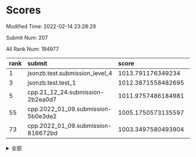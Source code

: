 # Scores

Modified Time: 2022-02-14 23:28:29

Submit Num: 207

All Rank Num: 194977

| rank |               submit               |       score        |       sigma        | pk_num |
| :--- | :--------------------------------- | :----------------- | :----------------- | :----- |
| 1    | jsonzb.test.submission_level_4     | 1013.791176349234  | 0.8389398171019757 | 3768   |
| 3    | jsonzb.test.test_1                 | 1012.3871558482695 | 0.7933599250356953 | 3768   |
| 5    | cpp.21_12_24.submission-2b2ea0d7   | 1011.9757486184981 | 0.7923529707975226 | 3764   |
| 55   | cpp.2022_01_09.submission-5b0e3de2 | 1005.1750573135597 | 0.7227934749015744 | 3769   |
| 73   | cpp.2022_01_09.submission-816672bd | 1003.3497580493904 | 0.7188251065925713 | 3768   |


<details>
<summary>全部</summary>

| rank |                 submit                 |       score        |       sigma        | pk_num |
| :--- | :------------------------------------- | :----------------- | :----------------- | :----- |
| 1    | jsonzb.test.submission_level_4         | 1013.791176349234  | 0.8389398171019757 | 3768   |
| 2    | gobigger.level_3.submission_level_3_27 | 1012.8971941645194 | 0.7867128820500915 | 3766   |
| 3    | jsonzb.test.test_1                     | 1012.3871558482695 | 0.7933599250356953 | 3768   |
| 4    | gobigger.level_3.submission_level_3_7  | 1012.0594638493883 | 0.7897699179320538 | 3765   |
| 5    | cpp.21_12_24.submission-2b2ea0d7       | 1011.9757486184981 | 0.7923529707975226 | 3764   |
| 6    | gobigger.level_3.submission_level_3_38 | 1011.7381191189305 | 0.7951995646545216 | 3769   |
| 7    | gobigger.level_3.submission_level_3_37 | 1011.3785775651941 | 0.7549257704766879 | 3765   |
| 8    | gobigger.level_3.submission_level_3_47 | 1010.9623256272879 | 0.7566883480734582 | 3768   |
| 9    | gobigger.level_3.submission_level_3_4  | 1010.9519924401892 | 0.7956889374580983 | 3770   |
| 10   | gobigger.level_3.submission_level_3_14 | 1010.8858152285603 | 0.7806180783357307 | 3769   |
| 11   | gobigger.level_3.submission_level_3_49 | 1010.8339244775844 | 0.786067614666357  | 3765   |
| 12   | gobigger.level_3.submission_level_3_42 | 1010.6559178698554 | 0.7639201496386478 | 3770   |
| 13   | gobigger.level_3.submission_level_3_40 | 1010.4695185375052 | 0.7916840137467845 | 3769   |
| 14   | gobigger.level_3.submission_level_3_41 | 1010.4204966139381 | 0.7635354532914239 | 3771   |
| 15   | gobigger.level_3.submission_level_3_20 | 1010.3736207457773 | 0.7794960521520572 | 3771   |
| 16   | gobigger.level_3.submission_level_3_22 | 1010.3243829368072 | 0.7772985573664892 | 3768   |
| 17   | gobigger.level_3.submission_level_3_11 | 1010.2357146578795 | 0.7480983421589472 | 3768   |
| 18   | gobigger.level_3.submission_level_3_26 | 1010.097639340754  | 0.7729216191986211 | 3770   |
| 19   | gobigger.level_3.submission_level_3_0  | 1010.0591563634028 | 0.7801404843310736 | 3769   |
| 20   | gobigger.level_3.submission_level_3_1  | 1010.048100279502  | 0.7417079684167679 | 3763   |
| 21   | gobigger.level_3.submission_level_3_48 | 1009.9991473743025 | 0.7656679596683464 | 3770   |
| 22   | gobigger.level_3.submission_level_3_2  | 1009.9906463695042 | 0.7534362130219433 | 3765   |
| 23   | gobigger.level_3.submission_level_3_13 | 1009.9744059730955 | 0.7519066552214199 | 3767   |
| 24   | gobigger.level_3.submission_level_3_44 | 1009.919589473412  | 0.7516703902478105 | 3769   |
| 25   | gobigger.level_3.submission_level_3_23 | 1009.9103216063007 | 0.7877820322798602 | 3765   |
| 26   | gobigger.level_3.submission_level_3_36 | 1009.9084427253218 | 0.772776574909823  | 3768   |
| 27   | gobigger.level_3.submission_level_3_28 | 1009.897484804598  | 0.7493564934995132 | 3769   |
| 28   | gobigger.level_3.submission_level_3_30 | 1009.8855940094844 | 0.7422334556603084 | 3773   |
| 29   | gobigger.level_3.submission_level_3_5  | 1009.7241877657227 | 0.7596889221370597 | 3765   |
| 30   | gobigger.level_3.submission_level_3_45 | 1009.70637864091   | 0.7592604388393026 | 3772   |
| 31   | gobigger.level_3.submission_level_3_12 | 1009.6939634296152 | 0.7578998046931561 | 3770   |
| 32   | gobigger.level_3.submission_level_3_25 | 1009.6244793301689 | 0.7537521358085808 | 3771   |
| 33   | gobigger.level_3.submission_level_3_8  | 1009.621840021379  | 0.7609574543957106 | 3766   |
| 34   | gobigger.level_3.submission_level_3_18 | 1009.5057553934602 | 0.7622178704861101 | 3771   |
| 35   | gobigger.level_3.submission_level_3_24 | 1009.5001529298951 | 0.7628201078503672 | 3762   |
| 36   | gobigger.level_3.submission_level_3_32 | 1009.4341499373104 | 0.7349391477999466 | 3764   |
| 37   | gobigger.level_3.submission_level_3_6  | 1009.4301712021909 | 0.757769882004037  | 3771   |
| 38   | gobigger.level_3.submission_level_3_16 | 1009.4095805716751 | 0.7436636973154145 | 3772   |
| 39   | gobigger.level_3.submission_level_3_19 | 1009.4034293454129 | 0.7801675127353993 | 3764   |
| 40   | gobigger.level_3.submission_level_3_46 | 1009.4021034084994 | 0.7554697819949365 | 3762   |
| 41   | gobigger.level_3.submission_level_3_35 | 1009.378151186365  | 0.7487497301502292 | 3771   |
| 42   | gobigger.level_3.submission_level_3_33 | 1009.3464462264719 | 0.7527987490052221 | 3767   |
| 43   | gobigger.level_3.submission_level_3_34 | 1009.2361586384492 | 0.7506860500118145 | 3769   |
| 44   | gobigger.level_3.submission_level_3_17 | 1008.977315850011  | 0.7649687965887623 | 3768   |
| 45   | gobigger.level_3.submission_level_3_15 | 1008.9701950369274 | 0.7428196457922243 | 3768   |
| 46   | gobigger.level_3.submission_level_3_21 | 1008.9527107872523 | 0.727033633709646  | 3767   |
| 47   | gobigger.level_3.submission_level_3_29 | 1008.8561133544346 | 0.7477913825841408 | 3768   |
| 48   | gobigger.level_3.submission_level_3_9  | 1008.6932565407684 | 0.7665329255153238 | 3767   |
| 49   | gobigger.level_3.submission_level_3_43 | 1008.5916263494446 | 0.728644087016601  | 3765   |
| 50   | gobigger.level_3.submission_level_3_10 | 1008.4139179131621 | 0.7508140564045647 | 3767   |
| 51   | gobigger.level_3.submission_level_3_39 | 1008.3938519146279 | 0.7388758809340368 | 3770   |
| 52   | gobigger.level_3.submission_level_3_3  | 1007.9781857530768 | 0.7379912655976167 | 3768   |
| 53   | gobigger.level_3.submission_level_3_31 | 1007.8165964401413 | 0.7669197659847977 | 3762   |
| 54   | gobigger.level_1.submission_level_1_23 | 1006.1294150432076 | 0.7259217806133974 | 3768   |
| 55   | cpp.2022_01_09.submission-5b0e3de2     | 1005.1750573135597 | 0.7227934749015744 | 3769   |
| 56   | gobigger.level_1.submission_level_1_41 | 1005.1420646734816 | 0.7226696119439936 | 3764   |
| 57   | gobigger.level_1.submission_level_1_21 | 1005.1291882557074 | 0.7191163803263012 | 3770   |
| 58   | gobigger.level_1.submission_level_1_29 | 1004.3927604251852 | 0.7153052100459996 | 3772   |
| 59   | gobigger.level_1.submission_level_1_17 | 1004.3362148515515 | 0.7215548821396014 | 3769   |
| 60   | gobigger.level_1.submission_level_1_13 | 1004.2938893836875 | 0.7127665386489641 | 3770   |
| 61   | gobigger.level_1.submission_level_1_22 | 1004.2795672103649 | 0.7087596641596094 | 3769   |
| 62   | gobigger.level_1.submission_level_1_11 | 1004.2058076989487 | 0.7073731729182333 | 3769   |
| 63   | gobigger.level_1.submission_level_1_19 | 1004.1262329849815 | 0.7239139761255351 | 3769   |
| 64   | gobigger.level_1.submission_level_1_44 | 1004.0031819713387 | 0.7253052525090568 | 3763   |
| 65   | gobigger.level_1.submission_level_1_45 | 1003.9830100845398 | 0.7132466638762381 | 3759   |
| 66   | gobigger.level_1.submission_level_1_7  | 1003.7751776474286 | 0.7107102303188251 | 3769   |
| 67   | gobigger.level_1.submission_level_1_25 | 1003.7690103488745 | 0.7187569496244376 | 3767   |
| 68   | gobigger.level_1.submission_level_1_8  | 1003.711244143577  | 0.7240443892522638 | 3763   |
| 69   | gobigger.level_1.submission_level_1_28 | 1003.5255335055007 | 0.7107273318375367 | 3773   |
| 70   | gobigger.level_1.submission_level_1_20 | 1003.4551219908336 | 0.7152889100579528 | 3766   |
| 71   | gobigger.level_1.submission_level_1_5  | 1003.4025404165251 | 0.7079436004561217 | 3770   |
| 72   | gobigger.level_1.submission_level_1_24 | 1003.390283511434  | 0.7144739858450423 | 3766   |
| 73   | cpp.2022_01_09.submission-816672bd     | 1003.3497580493904 | 0.7188251065925713 | 3768   |
| 74   | gobigger.level_1.submission_level_1_6  | 1003.2918723290313 | 0.713294567389111  | 3764   |
| 75   | gobigger.level_1.submission_level_1_10 | 1003.291762934594  | 0.7150251819225626 | 3766   |
| 76   | gobigger.level_1.submission_level_1_35 | 1003.226256822353  | 0.7149801688959764 | 3767   |
| 77   | gobigger.level_1.submission_level_1_33 | 1003.1646165288217 | 0.7247295569073638 | 3766   |
| 78   | gobigger.level_1.submission_level_1_48 | 1003.1514264943996 | 0.7175868769714696 | 3771   |
| 79   | gobigger.level_1.submission_level_1_18 | 1003.1415785498881 | 0.7200571119377592 | 3762   |
| 80   | gobigger.level_1.submission_level_1_16 | 1003.1193017033548 | 0.7216977475324096 | 3768   |
| 81   | gobigger.level_1.submission_level_1_3  | 1003.1012551914805 | 0.7144152395894947 | 3765   |
| 82   | gobigger.level_1.submission_level_1_49 | 1003.0154910659945 | 0.7172859765193735 | 3774   |
| 83   | gobigger.level_1.submission_level_1_46 | 1002.9654324333665 | 0.7047721359728965 | 3764   |
| 84   | gobigger.level_1.submission_level_1_1  | 1002.9172163633693 | 0.7079422249194919 | 3770   |
| 85   | gobigger.level_1.submission_level_1_14 | 1002.9077255765574 | 0.7227944150542327 | 3766   |
| 86   | gobigger.level_1.submission_level_1_43 | 1002.8650045487002 | 0.7052651145207609 | 3764   |
| 87   | gobigger.level_1.submission_level_1_12 | 1002.8349808590556 | 0.7093104863253992 | 3769   |
| 88   | gobigger.level_1.submission_level_1_26 | 1002.7986059743416 | 0.7140342542660627 | 3763   |
| 89   | gobigger.level_1.submission_level_1_27 | 1002.7773074199085 | 0.7257866303606475 | 3767   |
| 90   | gobigger.level_1.submission_level_1_0  | 1002.673573517784  | 0.7032368011784603 | 3768   |
| 91   | gobigger.level_1.submission_level_1_31 | 1002.6213608944552 | 0.7104550921691867 | 3767   |
| 92   | gobigger.level_1.submission_level_1_42 | 1002.5305950230821 | 0.7090505640753314 | 3764   |
| 93   | gobigger.level_1.submission_level_1_36 | 1002.4787851713495 | 0.7165618166410528 | 3768   |
| 94   | gobigger.level_1.submission_level_1_15 | 1002.4130153220021 | 0.7103881897775706 | 3770   |
| 95   | gobigger.level_1.submission_level_1_39 | 1002.3621781048736 | 0.7230840696834364 | 3772   |
| 96   | gobigger.level_1.submission_level_1_34 | 1002.2883783383202 | 0.7128036228532303 | 3768   |
| 97   | gobigger.level_1.submission_level_1_37 | 1002.2382837714766 | 0.7149709433577652 | 3770   |
| 98   | gobigger.level_1.submission_level_1_9  | 1002.2200165556819 | 0.7061880694736574 | 3765   |
| 99   | gobigger.level_1.submission_level_1_32 | 1002.1896055101645 | 0.7150087477561413 | 3769   |
| 100  | gobigger.level_1.submission_level_1_30 | 1002.0684677830254 | 0.7083055588459168 | 3764   |
| 101  | gobigger.level_1.submission_level_1_2  | 1002.0203942903483 | 0.7016137735306569 | 3771   |
| 102  | gobigger.level_1.submission_level_1_47 | 1002.0050127209672 | 0.7060983500474931 | 3767   |
| 103  | gobigger.level_1.submission_level_1_40 | 1001.7230786326043 | 0.7053783972012871 | 3770   |
| 104  | gobigger.level_1.submission_level_1_38 | 1001.5377863585036 | 0.7080794328349198 | 3768   |
| 105  | gobigger.level_1.submission_level_1_4  | 1001.0448353150545 | 0.7183488265399455 | 3769   |
| 106  | gobigger.random.submission_random_35   | 997.5454084590158  | 0.7147114929956649 | 3767   |
| 107  | gobigger.random.submission_random_37   | 997.3084690549938  | 0.7054380939076452 | 3762   |
| 108  | gobigger.random.submission_random_28   | 997.1837682972558  | 0.7115639251521323 | 3768   |
| 109  | gobigger.random.submission_random_47   | 996.8548003671417  | 0.7102324210378154 | 3764   |
| 110  | gobigger.random.submission_random_13   | 996.8317415827707  | 0.7086670067671823 | 3771   |
| 111  | gobigger.random.submission_random_31   | 996.8256316418298  | 0.6970107800973203 | 3771   |
| 112  | gobigger.random.submission_random_8    | 996.6442220258042  | 0.711729363937368  | 3769   |
| 113  | gobigger.random.submission_random_39   | 996.6418949681256  | 0.714127812146312  | 3766   |
| 114  | gobigger.random.submission_random_12   | 996.6179353114691  | 0.7148522975033251 | 3768   |
| 115  | gobigger.random.submission_random_11   | 996.589578755678   | 0.7044063866228123 | 3766   |
| 116  | gobigger.random.submission_random_18   | 996.5191329798804  | 0.7110632591022609 | 3767   |
| 117  | gobigger.random.submission_random_49   | 996.5017657347961  | 0.7089265587390895 | 3766   |
| 118  | gobigger.random.submission_random_14   | 996.4309772952803  | 0.7170798835472135 | 3765   |
| 119  | gobigger.random.submission_random_2    | 996.4000542247823  | 0.7135883224456465 | 3768   |
| 120  | gobigger.random.submission_random_26   | 996.3840578301232  | 0.7155016082838628 | 3766   |
| 121  | gobigger.random.submission_random_21   | 996.3508785606098  | 0.6998688063715041 | 3768   |
| 122  | gobigger.random.submission_random_1    | 996.2740353042944  | 0.7096536066039498 | 3769   |
| 123  | gobigger.random.submission_random_22   | 996.1737539964743  | 0.7154580508514132 | 3766   |
| 124  | gobigger.random.submission_random_6    | 996.1535273714077  | 0.7182087004732478 | 3773   |
| 125  | gobigger.random.submission_random_0    | 996.1054913509981  | 0.7184628920879909 | 3764   |
| 126  | gobigger.random.submission_random_15   | 996.0714243049248  | 0.7064693974856602 | 3771   |
| 127  | gobigger.random.submission_random_42   | 996.041583213741   | 0.7043103097968471 | 3768   |
| 128  | gobigger.random.submission_random_45   | 995.9961087314356  | 0.7072320493074926 | 3770   |
| 129  | gobigger.random.submission_random_5    | 995.9851755077844  | 0.7094198281580433 | 3766   |
| 130  | gobigger.random.submission_random_10   | 995.9581580638903  | 0.7128212414902657 | 3768   |
| 131  | gobigger.random.submission_random_19   | 995.9347110096879  | 0.7101513144618306 | 3765   |
| 132  | gobigger.random.submission_random_16   | 995.9205736962132  | 0.7157471756987381 | 3769   |
| 133  | gobigger.random.submission_random_17   | 995.9190889242126  | 0.7216786501262998 | 3768   |
| 134  | gobigger.random.submission_random_46   | 995.8907006921476  | 0.709342201254533  | 3770   |
| 135  | gobigger.random.submission_random_48   | 995.8488117334763  | 0.7095615215780599 | 3766   |
| 136  | gobigger.random.submission_random_38   | 995.842612773038   | 0.7045188866340087 | 3766   |
| 137  | gobigger.random.submission_random_3    | 995.8154752193616  | 0.7170334888450016 | 3767   |
| 138  | gobigger.random.submission_random_44   | 995.7662199518912  | 0.7221948993922493 | 3765   |
| 139  | gobigger.random.submission_random_33   | 995.7612041864817  | 0.7029199639670063 | 3768   |
| 140  | gobigger.random.submission_random_9    | 995.7423443746053  | 0.7112981672912657 | 3768   |
| 141  | gobigger.random.submission_random_34   | 995.7337965334101  | 0.7059149568939398 | 3765   |
| 142  | gobigger.random.submission_random_29   | 995.7244780144948  | 0.7198253310420124 | 3767   |
| 143  | gobigger.random.submission_random_7    | 995.7041978355419  | 0.7111707449126213 | 3768   |
| 144  | gobigger.random.submission_random_36   | 995.6999260105138  | 0.7070421746150137 | 3769   |
| 145  | gobigger.random.submission_random_27   | 995.6265128909016  | 0.7132985694856302 | 3765   |
| 146  | gobigger.random.submission_random_24   | 995.6030162422144  | 0.7322853089140976 | 3764   |
| 147  | gobigger.random.submission_random_4    | 995.5547017017719  | 0.7051623825916281 | 3765   |
| 148  | gobigger.random.submission_random_23   | 995.5464626757938  | 0.7116902170133315 | 3773   |
| 149  | gobigger.random.submission_random_43   | 995.54467499033    | 0.7033464992946798 | 3769   |
| 150  | gobigger.random.submission_random_30   | 995.5151658866434  | 0.7123571975027894 | 3766   |
| 151  | gobigger.random.submission_random_25   | 995.5115770221834  | 0.7101332190818515 | 3768   |
| 152  | gobigger.random.submission_random_20   | 995.5083538366443  | 0.71308124500979   | 3773   |
| 153  | gobigger.random.submission_random_41   | 995.334639547223   | 0.7056309815368419 | 3773   |
| 154  | gobigger.random.submission_random_32   | 995.1861994440209  | 0.7298379516661934 | 3768   |
| 155  | gobigger.level_2.submission_level_2_34 | 994.8117561448829  | 0.727998927450006  | 3764   |
| 156  | gobigger.random.submission_random_40   | 994.5480699431553  | 0.715894281931888  | 3771   |
| 157  | gobigger.level_2.submission_level_2_1  | 994.3323468595745  | 0.7219086987608757 | 3764   |
| 158  | gobigger.level_2.submission_level_2_6  | 994.1210505795425  | 0.7181736598614172 | 3768   |
| 159  | gobigger.level_2.submission_level_2_39 | 993.6092984464597  | 0.7368280742394606 | 3770   |
| 160  | gobigger.level_2.submission_level_2_8  | 993.4917030355826  | 0.7292112160168526 | 3768   |
| 161  | gobigger.level_2.submission_level_2_27 | 993.3578350209773  | 0.7423769355724339 | 3767   |
| 162  | gobigger.level_2.submission_level_2_33 | 993.3177913919685  | 0.7527282251915934 | 3765   |
| 163  | gobigger.level_2.submission_level_2_37 | 993.2084932938475  | 0.7366361362087555 | 3774   |
| 164  | gobigger.level_2.submission_level_2_29 | 993.180992782705   | 0.7671902399838059 | 3768   |
| 165  | gobigger.level_2.submission_level_2_2  | 993.0170905101297  | 0.7501526550162878 | 3770   |
| 166  | gobigger.level_2.submission_level_2_26 | 992.9527831932367  | 0.7340692611977798 | 3768   |
| 167  | gobigger.level_2.submission_level_2_0  | 992.8323162715395  | 0.7380138240840758 | 3771   |
| 168  | gobigger.level_2.submission_level_2_38 | 992.7976109647504  | 0.7390607397508481 | 3767   |
| 169  | gobigger.level_2.submission_level_2_48 | 992.7840530463282  | 0.7464596518795107 | 3768   |
| 170  | gobigger.level_2.submission_level_2_14 | 992.7564821546243  | 0.7313835605951053 | 3772   |
| 171  | gobigger.level_2.submission_level_2_19 | 992.755143304047   | 0.7354198207217904 | 3767   |
| 172  | gobigger.level_2.submission_level_2_46 | 992.7073189840936  | 0.736177617988007  | 3766   |
| 173  | gobigger.level_2.submission_level_2_3  | 992.6701045545549  | 0.7312717025829276 | 3762   |
| 174  | gobigger.level_2.submission_level_2_42 | 992.5216199886376  | 0.7651701867285564 | 3770   |
| 175  | gobigger.level_2.submission_level_2_23 | 992.4361566641326  | 0.7458219406031388 | 3768   |
| 176  | gobigger.level_2.submission_level_2_44 | 992.4342018435366  | 0.7488536844461374 | 3766   |
| 177  | gobigger.level_2.submission_level_2_15 | 992.4138515693046  | 0.7525108731973379 | 3769   |
| 178  | gobigger.level_2.submission_level_2_47 | 992.3862432062986  | 0.7350888603966581 | 3768   |
| 179  | gobigger.level_2.submission_level_2_35 | 992.3594904174172  | 0.7531276003173661 | 3766   |
| 180  | gobigger.level_2.submission_level_2_4  | 992.3220933502155  | 0.7464547467327842 | 3767   |
| 181  | gobigger.level_2.submission_level_2_21 | 992.245266026853   | 0.7345533995031135 | 3767   |
| 182  | gobigger.level_2.submission_level_2_28 | 992.2356892655428  | 0.7599415601116705 | 3772   |
| 183  | gobigger.level_2.submission_level_2_36 | 992.1964535697897  | 0.7441775835880884 | 3772   |
| 184  | gobigger.level_2.submission_level_2_9  | 992.1276164185845  | 0.7464806798862285 | 3769   |
| 185  | gobigger.level_2.submission_level_2_16 | 992.127471379858   | 0.7399481124290157 | 3765   |
| 186  | gobigger.level_2.submission_level_2_10 | 992.1026610141284  | 0.7457976165933276 | 3765   |
| 187  | gobigger.level_2.submission_level_2_20 | 991.9703057190625  | 0.760256812332898  | 3773   |
| 188  | gobigger.level_2.submission_level_2_49 | 991.908442760748   | 0.7411617784928913 | 3766   |
| 189  | gobigger.level_2.submission_level_2_5  | 991.8708749218545  | 0.7541483084255434 | 3764   |
| 190  | gobigger.level_2.submission_level_2_30 | 991.7066664541879  | 0.7486545312609857 | 3769   |
| 191  | gobigger.level_2.submission_level_2_43 | 991.6298786645107  | 0.7369870237376477 | 3768   |
| 192  | gobigger.level_2.submission_level_2_13 | 991.6199165012749  | 0.7854331532241227 | 3765   |
| 193  | gobigger.level_2.submission_level_2_11 | 991.5399731063753  | 0.7414200499883267 | 3767   |
| 194  | gobigger.level_2.submission_level_2_22 | 991.471618529955   | 0.7390140514680968 | 3769   |
| 195  | gobigger.level_2.submission_level_2_7  | 991.4035916551504  | 0.7517174004984496 | 3765   |
| 196  | gobigger.level_2.submission_level_2_18 | 991.2292306121948  | 0.748672650451617  | 3770   |
| 197  | gobigger.level_2.submission_level_2_24 | 991.1905834656486  | 0.8009058323982055 | 3770   |
| 198  | gobigger.level_2.submission_level_2_45 | 991.1342538253933  | 0.7706558249554581 | 3770   |
| 199  | gobigger.level_2.submission_level_2_25 | 991.1174333525079  | 0.7635788186551533 | 3771   |
| 200  | gobigger.level_2.submission_level_2_32 | 990.9030067069588  | 0.7478082670378707 | 3767   |
| 201  | gobigger.level_2.submission_level_2_31 | 990.8497818903763  | 0.7586342437095815 | 3766   |
| 202  | gobigger.level_2.submission_level_2_40 | 990.4676495953688  | 0.7663231609965785 | 3764   |
| 203  | gobigger.level_2.submission_level_2_41 | 990.3682999248375  | 0.762644046648243  | 3768   |
| 204  | gobigger.level_2.submission_level_2_12 | 990.2383589709816  | 0.7567598604372536 | 3764   |
| 205  | gobigger.level_2.submission_level_2_17 | 989.3212538443571  | 0.771590522463401  | 3772   |
| 206  | gobigger.none.submission_none_0        | 977.328519359703   | 1.421106860954972  | 3772   |
| 207  | gobigger.none.submission_none_1        | 976.236451263557   | 1.3521859276774106 | 3767   |

</details>